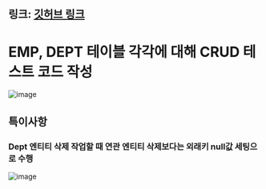 ## 링크:  [깃허브 링크](https://github.com/recoild/fisa3_step11_myArt)

# EMP, DEPT 테이블 각각에 대해 CRUD 테스트 코드 작성

![image](https://github.com/user-attachments/assets/78a8379b-3040-455f-9a85-8452a29a3959)


## 특이사항 
### Dept 엔티티 삭제 작업할 때 연관 엔티티 삭제보다는 외래키 null값 세팅으로 수행
![image](https://github.com/user-attachments/assets/be72ed47-b37e-476f-bbb1-daf3245c226c)

